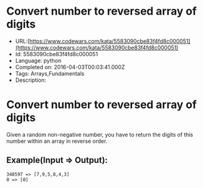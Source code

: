 # Convert number to reversed array of digits

 - URL:[https://www.codewars.com/kata/5583090cbe83f4fd8c000051](https://www.codewars.com/kata/5583090cbe83f4fd8c000051)
 - Id: 5583090cbe83f4fd8c000051
 - Language: python
 - Completed on: 2016-04-03T00:03:41.000Z
 - Tags: Arrays,Fundamentals
 - Description:
# Convert number to reversed array of digits

Given a random non-negative number, you have to return the digits of this number within an array in reverse order.

## Example(Input => Output):

```
348597 => [7,9,5,8,4,3]
0 => [0]
```

